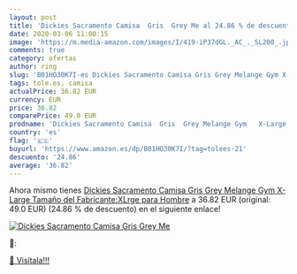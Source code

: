 ```yaml
---
layout: post
title: 'Dickies Sacramento Camisa  Gris  Grey Me al 24.86 % de descuento'
date: 2020-03-06 11:00:15
image: 'https://m.media-amazon.com/images/I/419-iP37dGL._AC_._SL200_.jpg'
comments: true
category: ofertas
author: ring
slug: 'B01HO30K7I-es Dickies Sacramento Camisa Gris Grey Melange Gym X-Large...'
tags: tole.es, camisa
actualPrice: 36.82 EUR
currency: EUR
price: 36.82
comparePrice: 49.0 EUR
prodname: 'Dickies Sacramento Camisa  Gris  Grey Melange Gym   X-Large  Tamaño del Fabricante:XLrge  para Hombre'
country: 'es'
flag: '🇪🇸'
buyurl: 'https://www.amazon.es/dp/B01HO30K7I/?tag=tolees-21'
descuento: '24.86'
average: '36.82'
---
```


Ahora mismo tienes [Dickies Sacramento Camisa  Gris  Grey Melange Gym   X-Large  Tamaño del Fabricante:XLrge  para Hombre](https://www.amazon.es/dp/B01HO30K7I/?tag=tolees-21) a 36.82 EUR (original: 49.0 EUR) (24.86 %  de descuento) en el siguiente enlace!

[![Dickies Sacramento Camisa  Gris  Grey Me](https://m.media-amazon.com/images/I/419-iP37dGL._AC_._SL200_.jpg)](https://www.amazon.es/dp/B01HO30K7I/?tag=tolees-21)

🔎:


[🛒 Visítala!!!](https://www.amazon.es/dp/B01HO30K7I/?tag=tolees-21)
